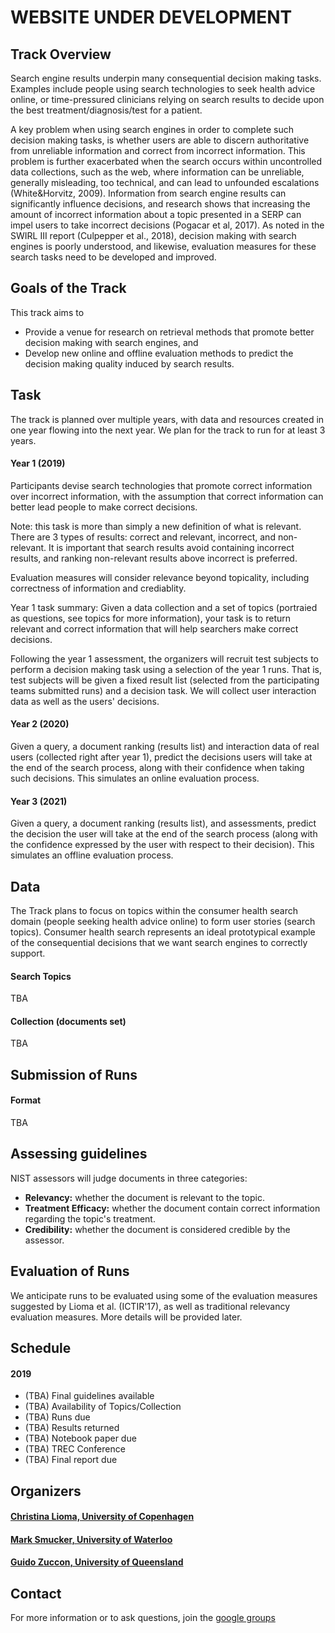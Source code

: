 # WEBSITE UNDER DEVELOPMENT

## Track Overview
Search engine results underpin many consequential decision making tasks. Examples include
people using search technologies to seek health advice online, or time-pressured clinicians
relying on search results to decide upon the best treatment/diagnosis/test for a patient.

A key problem when using search engines in order to complete such decision making tasks, is
whether users are able to discern authoritative from unreliable information and correct from
incorrect information. This problem is further exacerbated when the search occurs within
uncontrolled data collections, such as the web, where information can be unreliable, generally
misleading, too technical, and can lead to unfounded escalations (White&Horvitz, 2009).
Information from search engine results can significantly influence decisions, and research
shows that increasing the amount of incorrect information about a topic presented in a SERP
can impel users to take incorrect decisions (Pogacar et al, 2017). As noted in the SWIRL III
report (Culpepper et al., 2018), decision making with search engines is poorly understood, and
likewise, evaluation measures for these search tasks need to be developed and improved.

## Goals of the Track

This track aims to 
* Provide a venue for research on retrieval methods that promote better
decision making with search engines, and
* Develop new online and offline evaluation
methods to predict the decision making quality induced by search results.

## Task
The track is planned over multiple years, with data and resources created in one year flowing
into the next year. We plan for the track to run for at least 3 years.

#### Year 1 (2019)
Participants devise search technologies that promote correct information over incorrect information, with the assumption that correct information can better lead people to make correct decisions.

Note: this task is more than simply a new definition of what is relevant. There are 3 types of results: correct and relevant, incorrect, and non-relevant. It is important that search results avoid containing incorrect results, and
ranking non-relevant results above incorrect is preferred.

Evaluation measures will consider relevance beyond topicality, including correctness of information and crediablity. 

Year 1 task summary: Given a data collection and a set of topics (portraied as questions, see topics for more information), your task is to return relevant and correct information that will help searchers make correct decisions. 

Following the year 1 assessment, the organizers will recruit test subjects to perform a decision
making task using a selection of the year 1 runs. That is, test subjects will be given a fixed result list (selected from the participating teams submitted runs) and a decision task. We will collect user interaction data as well as the users' decisions.

#### Year 2 (2020)
Given a query, a document ranking (results list) and interaction data of real users (collected right after year 1),
predict the decisions users will take at the end of the search process, along with their confidence when taking such decisions. This simulates an online evaluation process.

#### Year 3 (2021)
Given a query, a document ranking (results list), and assessments, predict the decision the user will take at the end of the search process (along with the confidence expressed by the user with respect to their decision). 
This simulates an offline evaluation process.


## Data
The Track plans to focus on topics within the consumer health search domain (people seeking
health advice online) to form user stories (search topics). Consumer health search represents
an ideal prototypical example of the consequential decisions that we want search engines to
correctly support. 


#### Search Topics
TBA


#### Collection (documents set)
TBA


## Submission of Runs
#### Format
TBA


## Assessing guidelines 
NIST assessors will judge documents in three categories:

* **Relevancy:** whether the document is relevant to the topic.
* **Treatment Efficacy:** whether the document contain correct information regarding the topic's treatment.  
* **Credibility:** whether the document is considered credible by the assessor.  


## Evaluation of Runs
We anticipate runs to be evaluated using some of the evaluation measures suggested by Lioma et al. (ICTIR'17), as well as traditional relevancy evaluation measures.
More details will be provided later. 


## Schedule  
#### 2019
* (TBA) Final guidelines available
* (TBA) Availability of Topics/Collection
* (TBA) Runs due
* (TBA) Results returned
* (TBA) Notebook paper due
* (TBA) TREC Conference
* (TBA) Final report due


## Organizers

#### [Christina Lioma, University of Copenhagen](https://di.ku.dk/Ansatte/?pure=en/persons/424829)
#### [Mark Smucker, University of Waterloo](http://mansci.uwaterloo.ca/~msmucker/)
#### [Guido Zuccon, University of Queensland](http://www.zuccon.net/)


## Contact
For more information or to ask questions, join the [google groups](https://groups.google.com/forum/#!forum/trec-decision-track)
